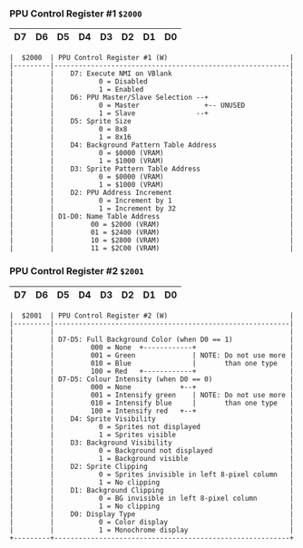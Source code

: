 ### PPU Control Register #1 `$2000`

| D7 | D6 | D5 | D4 | D3 | D2 | D1 | D0 |
|----|----|----|----|----|----|----|----|

    |  $2000  | PPU Control Register #1 (W)                              |
    |---------|----------------------------------------------------------|
    |         |    D7: Execute NMI on VBlank                             |
    |         |           0 = Disabled                                   |
    |         |           1 = Enabled                                    |
    |         |    D6: PPU Master/Slave Selection --+                    |
    |         |           0 = Master                +-- UNUSED           |
    |         |           1 = Slave               --+                    |
    |         |    D5: Sprite Size                                       |
    |         |           0 = 8x8                                        |
    |         |           1 = 8x16                                       |
    |         |    D4: Background Pattern Table Address                  |
    |         |           0 = $0000 (VRAM)                               |
    |         |           1 = $1000 (VRAM)                               |
    |         |    D3: Sprite Pattern Table Address                      |
    |         |           0 = $0000 (VRAM)                               |
    |         |           1 = $1000 (VRAM)                               |
    |         |    D2: PPU Address Increment                             |
    |         |           0 = Increment by 1                             |
    |         |           1 = Increment by 32                            |
    |         | D1-D0: Name Table Address                                |
    |         |         00 = $2000 (VRAM)                                |
    |         |         01 = $2400 (VRAM)                                |
    |         |         10 = $2800 (VRAM)                                |
    |         |         11 = $2C00 (VRAM)                                |

### PPU Control Register #2 `$2001`

| D7 | D6 | D5 | D4 | D3 | D2 | D1 | D0 |
|----|----|----|----|----|----|----|----|

    |  $2001  | PPU Control Register #2 (W)                              |
    |---------|----------------------------------------------------------|
    |         |                                                          |
    |         | D7-D5: Full Background Color (when D0 == 1)              |
    |         |         000 = None  +------------+                       |
    |         |         001 = Green              | NOTE: Do not use more |
    |         |         010 = Blue               |       than one type   |
    |         |         100 = Red   +------------+                       |
    |         | D7-D5: Colour Intensity (when D0 == 0)                   |
    |         |         000 = None            +--+                       |
    |         |         001 = Intensify green    | NOTE: Do not use more |
    |         |         010 = Intensify blue     |       than one type   |
    |         |         100 = Intensify red   +--+                       |
    |         |    D4: Sprite Visibility                                 |
    |         |           0 = Sprites not displayed                      |
    |         |           1 = Sprites visible                            |
    |         |    D3: Background Visibility                             |
    |         |           0 = Background not displayed                   |
    |         |           1 = Background visible                         |
    |         |    D2: Sprite Clipping                                   |
    |         |           0 = Sprites invisible in left 8-pixel column   |
    |         |           1 = No clipping                                |
    |         |    D1: Background Clipping                               |
    |         |           0 = BG invisible in left 8-pixel column        |
    |         |           1 = No clipping                                |
    |         |    D0: Display Type                                      |
    |         |           0 = Color display                              |
    |         |           1 = Monochrome display                         |
    +---------+----------------------------------------------------------+
